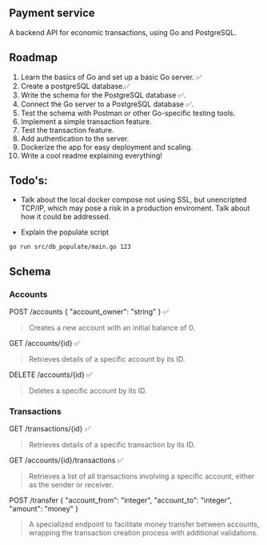 ## Payment service

A backend API for economic transactions, using Go and PostgreSQL.

## Roadmap

1. Learn the basics of Go and set up a basic Go server. ✅
2. Create a postgreSQL database.✅
3. Write the schema for the PostgreSQL database ✅.
4. Connect the Go server to a PostgreSQL database  ✅.
5. Test the schema with Postman or other Go-specific testing tools.
6. Implement a simple transaction feature.
7. Test the transaction feature.
8. Add authentication to the server.
9. Dockerize the app for easy deployment and scaling.
10. Write a cool readme explaining everything!

## Todo's:

- Talk about the local docker compose not using SSL, but unencripted TCP/IP, which may pose a risk in a production enviroment. Talk about how it could be addressed.

- Explain the populate script 

```shell
go run src/db_populate/main.go 123
```


## Schema

### Accounts

POST /accounts { "account_owner": "string" } ✅

> Creates a new account with an initial balance of 0. 

GET /accounts/{id} ✅

> Retrieves details of a specific account by its ID. 

DELETE /accounts/{id} ✅

> Deletes a specific account by its ID.


### Transactions

GET /transactions/{id} ✅

> Retrieves details of a specific transaction by its ID.

GET /accounts/{id}/transactions ✅

> Retrieves a list of all transactions involving a specific account, either as the sender or receiver.

POST /transfer { "account_from": "integer", "account_to": "integer", "amount": "money" }

> A specialized endpoint to facilitate money transfer between accounts, wrapping the transaction creation process with additional validations.  